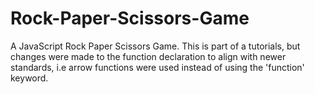 # Rock-Paper-Scissors-Game
A JavaScript Rock Paper Scissors Game. This is part of a tutorials, but changes were made to the function declaration to align with newer standards, i.e arrow functions were used instead of using the 'function' keyword.
